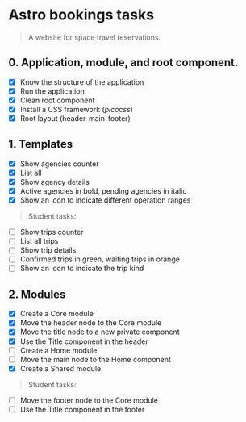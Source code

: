 # Astro bookings tasks

> A website for space travel reservations.

## 0. Application, module, and root component.

- [x] Know the structure of the application
- [x] Run the application
- [x] Clean root component
- [x] Install a CSS framework (_picocss_)
- [x] Root layout (header-main-footer)

## 1. Templates

- [x] Show agencies counter
- [x] List all
- [x] Show agency details
- [x] Active agencies in bold, pending agencies in italic
- [x] Show an icon to indicate different operation ranges

> Student tasks:

- [ ] Show trips counter
- [ ] List all trips
- [ ] Show trip details
- [ ] Confirmed trips in green, waiting trips in orange
- [ ] Show an icon to indicate the trip kind

## 2. Modules

- [x] Create a Core module
- [x] Move the header node to the Core module
- [x] Move the title node to a new private component
- [x] Use the Title component in the header
- [ ] Create a Home module
- [ ] Move the main node to the Home component
- [x] Create a Shared module

> Student tasks:

- [ ] Move the footer node to the Core module
- [ ] Use the Title component in the footer
